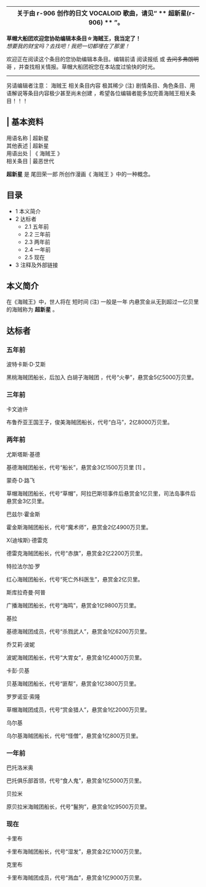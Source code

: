 |  |  关于由  r-906  创作的日文  VOCALOID  歌曲，请见“ ** 超新星(r-906)  ** ”。   
---|---  
  
**草帽大船团欢迎您协助编辑本条目☆海贼王，我当定了！**  
_想要我的财宝吗？去找吧！我把一切都埋在了那里！_  

欢迎正在阅读这个条目的您协助编辑本条目。编辑前请  阅读报纸  或  ~~去问多弗朗明哥~~ ，并查找相关情报。草帽大船团祝您在本站度过愉快的时光。

* * *

另请编辑者注意：  海贼王  相关条目内容  极其稀少  (注)  剧情条目、角色条目、用语解说等条目内容极少甚至尚未创建
，希望各位编辑者能多加完善海贼王相关条目！！！

|  **基本资料**  
---  
用语名称  |  超新星   
其他表述  |  超新星   
用语出处  |  《  海贼王  》   
相关条目  |  最恶世代   
  
**超新星** 是  尾田荣一郎  所创作漫画《  海贼王  》中的一种概念。

##  目录

  * 1  本义简介 
  * 2  达标者 
    * 2.1  五年前 
    * 2.2  三年前 
    * 2.3  两年前 
    * 2.4  一年前 
    * 2.5  现在 
  * 3  注释及外部链接 

##  本义简介

在《海贼王》中，世人将在  短时间  (注)  一般是一年  内悬赏金从无到超过一亿贝里的海贼称为 **超新星** 。

##  达标者

###  五年前

波特卡斯·D·艾斯

黑桃海贼团船长，后加入  白胡子海贼团  ，代号“火拳”，悬赏金5亿5000万贝里。

###  三年前

卡文迪许

布鲁乔亚王国王子，俊美海贼团船长，代号“白马”，2亿8000万贝里。

###  两年前

尤斯塔斯·基德

基德海贼团船长，代号“船长”，悬赏金3亿1500万贝里  [1]  。

蒙奇·D·路飞

草帽海贼团船长，代号“草帽”，阿拉巴斯坦事件后悬赏金1亿贝里，司法岛事件后悬赏金3亿贝里。

巴兹尔·霍金斯

霍金斯海贼团船长，代号“魔术师”，悬赏金2亿4900万贝里。

X(迪埃斯)·德雷克

德雷克海贼团船长，代号“赤旗”，悬赏金2亿2200万贝里。

特拉法尔加·罗

红心海贼团船长，代号“死亡外科医生”，悬赏金2亿贝里。

斯库拉奇曼·阿普

广播海贼团船长，代号“海鸣”，悬赏金1亿9800万贝里。

基拉

基德海贼团成员，代号“杀戮武人”，悬赏金1亿6200万贝里。

乔艾莉·波妮

波妮海贼团船长，代号“大胃女”，悬赏金1亿4000万贝里。

卡彭·贝基

贝基海贼团船长，代号“匪帮”，悬赏金1亿3800万贝里。

罗罗诺亚·索隆

草帽海贼团成员，代号“赏金猎人”，悬赏金1亿2000万贝里。

乌尔基

乌尔基海贼团船长，代号“怪僧”，悬赏金1亿800万贝里。

###  一年前

巴托洛米奥

巴托俱乐部首领，代号“食人鬼”，悬赏金1亿5000万贝里。

贝拉米

原贝拉米海贼团船长，代号“鬣狗”，悬赏金1亿9500万贝里。

###  现在

卡里布

卡里布海贼团船长，代号“湿发”，悬赏金2亿1000万贝里。

克里布

卡里布海贼团成员，代号“溅血”，悬赏金1亿9000万贝里。